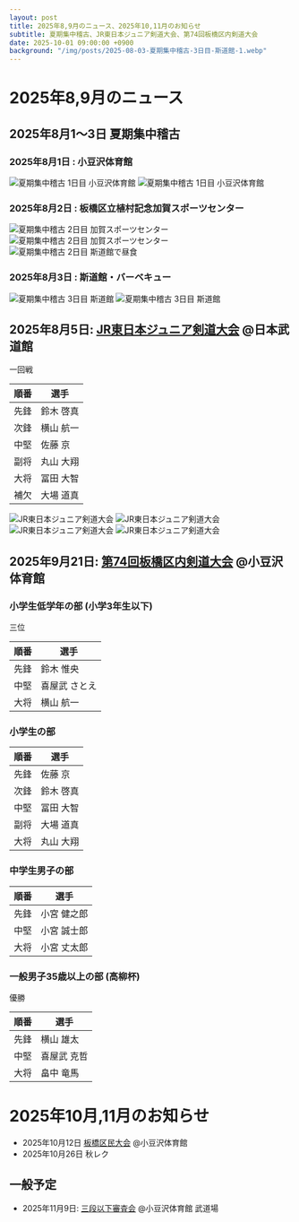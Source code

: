 ```yaml
---
layout: post
title: 2025年8,9月のニュース、2025年10,11月のお知らせ
subtitle: 夏期集中稽古、JR東日本ジュニア剣道大会、第74回板橋区内剣道大会
date: 2025-10-01 09:00:00 +0900
background: "/img/posts/2025-08-03-夏期集中稽古-3日目-斯道館-1.webp"
---
```


# 2025年8,9月のニュース

## 2025年8月1〜3日 夏期集中稽古

### 2025年8月1日 : 小豆沢体育館

![夏期集中稽古 1日目 小豆沢体育館](/img/posts/2025-08-01-夏期集中稽古-1日目-小豆沢体育館-1.webp)
![夏期集中稽古 1日目 小豆沢体育館](/img/posts/2025-08-01-夏期集中稽古-1日目-小豆沢体育館-2.webp)

### 2025年8月2日 : 板橋区立植村記念加賀スポーツセンター

![夏期集中稽古 2日目 加賀スポーツセンター](/img/posts/2025-08-02-夏期集中稽古-2日目-加賀スポーツセンター-1.webp)
![夏期集中稽古 2日目 加賀スポーツセンター](/img/posts/2025-08-02-夏期集中稽古-2日目-加賀スポーツセンター-2.webp)
![夏期集中稽古 2日目 斯道館で昼食](/img/posts/2025-08-02-夏期集中稽古-2日目-斯道館-3.webp)

### 2025年8月3日 : 斯道館・バーベキュー

![夏期集中稽古 3日目 斯道館](/img/posts/2025-08-03-夏期集中稽古-3日目-斯道館-1.webp)
![夏期集中稽古 3日目 斯道館](/img/posts/2025-08-03-夏期集中稽古-3日目-斯道館-2.webp)

## 2025年8月5日: [JR東日本ジュニア剣道大会](https://www.kendo.or.jp/competition/jr-34th/) @日本武道館

一回戦

| 順番 | 選手      |
|------|-----------|
| 先鋒 | 鈴木 啓真 |
| 次鋒 | 横山 航一 |
| 中堅 | 佐藤 京   |
| 副将 | 丸山 大翔 |
| 大将 | 冨田 大智 |
| 補欠 | 大場 道真 |

![JR東日本ジュニア剣道大会](/img/posts/2025-08-05-JR東日本ジュニア剣道大会-1.webp)
![JR東日本ジュニア剣道大会](/img/posts/2025-08-05-JR東日本ジュニア剣道大会-2.webp)
![JR東日本ジュニア剣道大会](/img/posts/2025-08-05-JR東日本ジュニア剣道大会-3.webp)
![JR東日本ジュニア剣道大会](/img/posts/2025-08-05-JR東日本ジュニア剣道大会-4.webp)

## 2025年9月21日: [第74回板橋区内剣道大会](https://itabashi-kendo.com/tournament/20250921/) @小豆沢体育館

### 小学生低学年の部 (小学3年生以下)

三位

| 順番 | 選手          |
|------|---------------|
| 先鋒 | 鈴木 惟央     |
| 中堅 | 喜屋武 さとえ |
| 大将 | 横山 航一     |

### 小学生の部

| 順番 | 選手      |
|------|-----------|
| 先鋒 | 佐藤 京   |
| 次鋒 | 鈴木 啓真 |
| 中堅 | 冨田 大智 |
| 副将 | 大場 道真 |
| 大将 | 丸山 大翔 | 

### 中学生男子の部

| 順番 | 選手        |
|------|-------------|
| 先鋒 | 小宮 健之郎 |
| 中堅 | 小宮 誠士郎 |
| 大将 | 小宮 丈太郎 |

### 一般男子35歳以上の部 (高柳杯)

優勝

| 順番 | 選手        |
|------|-------------|
| 先鋒 | 横山 雄太   |
| 中堅 | 喜屋武 克哲 |
| 大将 | 畠中 竜馬   |

# 2025年10月,11月のお知らせ

* 2025年10月12日 [板橋区民大会](https://itabashi-kendo.com/tournament/20251012/) @小豆沢体育館
* 2025年10月26日 秋レク

## 一般予定

* 2025年11月9日: [三段以下審査会](https://itabashi-kendo.com/examination/20251109-2/) @小豆沢体育館 武道場

